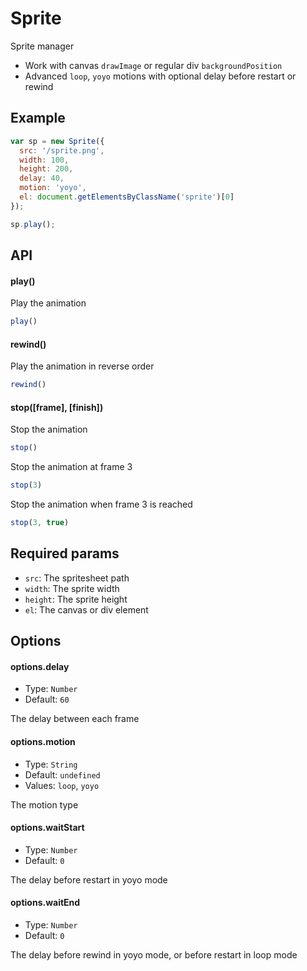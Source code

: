# Sprite

Sprite manager

* Work with canvas `drawImage` or regular div `backgroundPosition`
* Advanced `loop`, `yoyo` motions with optional delay before restart or rewind


## Example

```js
var sp = new Sprite({
  src: '/sprite.png',
  width: 100,
  height: 200,
  delay: 40,
  motion: 'yoyo',
  el: document.getElementsByClassName('sprite')[0]
});

sp.play();
```


## API

#### play()

Play the animation

```js
play()
```

#### rewind()

Play the animation in reverse order

```js
rewind()
```

#### stop([frame], [finish])

Stop the animation

```js
stop()
```

Stop the animation at frame 3

```js
stop(3)
```

Stop the animation when frame 3 is reached

```js
stop(3, true)
```

## Required params

* `src`: The spritesheet path
* `width`: The sprite width
* `height`: The sprite height
* `el`: The canvas or div element

## Options

#### options.delay

* Type: `Number`
* Default: `60`

The delay between each frame

#### options.motion

* Type: `String`
* Default: `undefined`
* Values: `loop`, `yoyo`

The motion type

#### options.waitStart

* Type: `Number`
* Default: `0`

The delay before restart in yoyo mode

#### options.waitEnd

* Type: `Number`
* Default: `0`

The delay before rewind in yoyo mode, or before restart in loop mode

